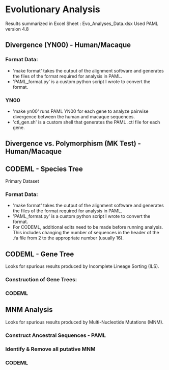 # Evolutionary Analysis

Results summarized in Excel Sheet : Evo_Analyses_Data.xlsx
Used PAML version 4.8

## Divergence (YN00) - Human/Macaque

### Format Data:
- 'make format' takes the output of the alignment software and generates the files of the format required for analysis in PAML.  
- 'PAML_format.py' is a custom python script I wrote to convert the format.

### YN00
- 'make yn00'  runs PAML YN00 for each gene to analyze pairwise divergence between the human and macaque sequences.
- 'ctl_gen.sh' is a custom shell that generates the PAML .ctl file for each gene.

## Divergence vs. Polymorphism (MK Test) - Human/Macaque


## CODEML - Species Tree
Primary Dataset
### Format Data:
- 'make format' takes the output of the alignment software and generates the files of the format required for analysis in PAML.  
- 'PAML_format.py' is a custom python script I wrote to convert the format.
- For CODEML, additional edits need to be made before running analysis.  This includes changing the number of sequences in the header of the .fa file from 2 to the appropriate number (usually 16).


## CODEML - Gene Tree
Looks for spurious results produced by Incomplete Lineage Sorting (ILS).
### Construction of Gene Trees:


### CODEML


## MNM Analysis
Looks for spurious results produced by Multi-Nucleotide Mutations (MNM).
### Construct Ancestral Sequences - PAML

### Identify & Remove all putative MNM

### CODEML


